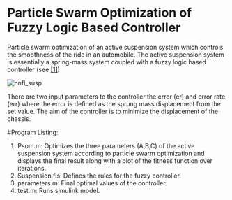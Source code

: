 # Particle Swarm Optimization of Fuzzy Logic Based Controller
Particle swarm optimization of an active suspension system which controls the smoothness of the ride in an automobile. The active suspension system is essentially a spring-mass system coupled with a fuzzy logic based controller (see [[1]](http://ieeexplore.ieee.org/abstract/document/6388697/)) 

![nnfl_susp](https://cloud.githubusercontent.com/assets/20701981/23104737/985faa02-f6f9-11e6-86f8-91392b8e3186.png "Active Suspension System")

There are two input parameters to the controller the error (er) and error rate (err) where the error is defined as the sprung mass displacement from the set value. The aim of the controller is to minimize the displacement of the chassis.

#Program Listing:
   1. Psom.m: Optimizes the three parameters (A,B,C) of the active suspension system according to particle swarm optimization                and displays the final result along with a plot of the fitness function over iterations. 
   2. Suspension.fis: Defines the rules for the fuzzy controller.
   3. parameters.m: Final optimal values of the controller.
   4. test.m: Runs simulink model. 

